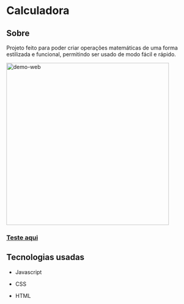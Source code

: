 # Calculadora
<h2>Sobre</h2>
<p>Projeto feito para poder criar operações  matemáticas de uma forma estilizada e funcional, permitindo ser usado de modo fácil  e rápido.</p>
 <img src="./github/.gif" alt="demo-web" height="425">
 
 <a href=""><h3>Teste aqui</h3></a>
 <h2>Tecnologias usadas</h2>
 <ul>
  <li><P>Javascript</P></li>
  <li><P>CSS</P></li>
  <li><P>HTML</P></li>     
</ul>
